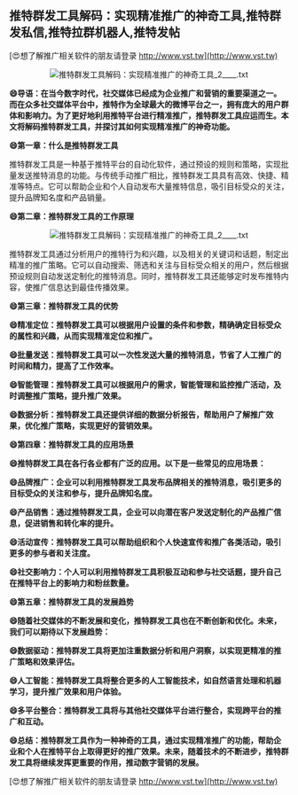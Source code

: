 ## **推特群发工具解码：实现精准推广的神奇工具,推特群发私信,推特拉群机器人,推特发帖**

[😍想了解推广相关软件的朋友请登录 http://www.vst.tw](http://www.vst.tw)

 <center><img src="https://vst.tw/MP4/tuiguang/png/4.png" alt="推特群发工具解码：实现精准推广的神奇工具_2____.txt"></center>

**😄导语：在当今数字时代，社交媒体已经成为企业推广和营销的重要渠道之一。而在众多社交媒体平台中，推特作为全球最大的微博平台之一，拥有庞大的用户群体和影响力。为了更好地利用推特平台进行精准推广，推特群发工具应运而生。本文将解码推特群发工具，并探讨其如何实现精准推广的神奇功能。**

**😄第一章：什么是推特群发工具**

推特群发工具是一种基于推特平台的自动化软件，通过预设的规则和策略，实现批量发送推特消息的功能。与传统手动推广相比，推特群发工具具有高效、快捷、精准等特点。它可以帮助企业和个人自动发布大量推特信息，吸引目标受众的关注，提升品牌知名度和产品销量。

**😄第二章：推特群发工具的工作原理**

 <center><img src="https://vst.tw/MP4/tuiguang/png/5.png" alt="推特群发工具解码：实现精准推广的神奇工具_2____.txt"></center>

推特群发工具通过分析用户的推特行为和兴趣，以及相关的关键词和话题，制定出精准的推广策略。它可以自动搜索、筛选和关注与目标受众相关的用户，然后根据预设规则自动发送定制化的推特消息。同时，推特群发工具还能够定时发布推特内容，使推广信息达到最佳传播效果。

**😄第三章：推特群发工具的优势**

**😄精准定位：推特群发工具可以根据用户设置的条件和参数，精确确定目标受众的属性和兴趣，从而实现精准定位和推广。**

**😄批量发送：推特群发工具可以一次性发送大量的推特消息，节省了人工推广的时间和精力，提高了工作效率。**

**😄智能管理：推特群发工具可以根据用户的需求，智能管理和监控推广活动，及时调整推广策略，提升推广效果。**

**😄数据分析：推特群发工具还提供详细的数据分析报告，帮助用户了解推广效果，优化推广策略，实现更好的营销效果。**

**😄第四章：推特群发工具的应用场景**

**😄推特群发工具在各行各业都有广泛的应用。以下是一些常见的应用场景：**

**😄品牌推广：企业可以利用推特群发工具发布品牌相关的推特消息，吸引更多的目标受众的关注和参与，提升品牌知名度。**

**😄产品销售：通过推特群发工具，企业可以向潜在客户发送定制化的产品推广信息，促进销售和转化率的提升。**

**😄活动宣传：推特群发工具可以帮助组织和个人快速宣传和推广各类活动，吸引更多的参与者和关注度。**

**😄社交影响力：个人可以利用推特群发工具积极互动和参与社交话题，提升自己在推特平台上的影响力和粉丝数量。**

**😄第五章：推特群发工具的发展趋势**

**😄随着社交媒体的不断发展和变化，推特群发工具也在不断创新和优化。未来，我们可以期待以下发展趋势：**

**😄数据驱动：推特群发工具将更加注重数据分析和用户洞察，以实现更精准的推广策略和效果评估。**

**😄人工智能：推特群发工具将整合更多的人工智能技术，如自然语言处理和机器学习，提升推广效果和用户体验。**

**😄多平台整合：推特群发工具将与其他社交媒体平台进行整合，实现跨平台的推广和互动。**

**😄总结：推特群发工具作为一种神奇的工具，通过实现精准推广的功能，帮助企业和个人在推特平台上取得更好的推广效果。未来，随着技术的不断进步，推特群发工具将继续发挥更重要的作用，推动数字营销的发展。**

[😍想了解推广相关软件的朋友请登录 http://www.vst.tw](http://www.vst.tw)



